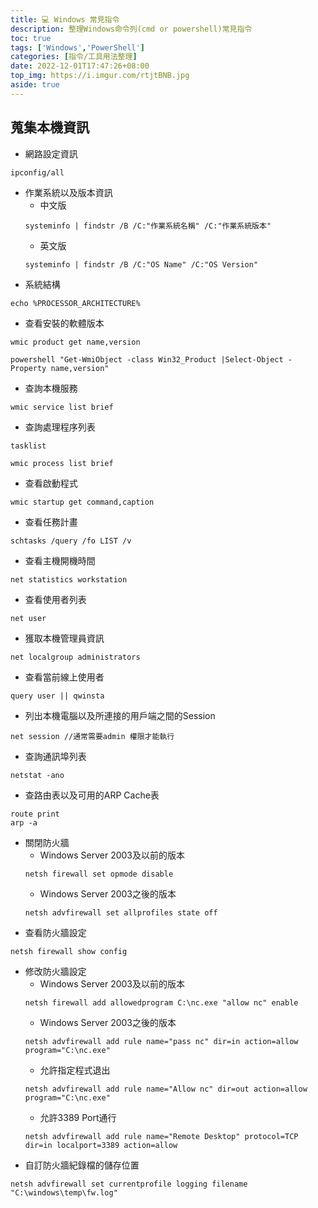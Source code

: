 ```yaml
---
title: 💻 Windows 常見指令
description: 整理Windows命令列(cmd or powershell)常見指令
toc: true
tags: ['Windows','PowerShell']
categories: [指令/工具用法整理]
date: 2022-12-01T17:47:26+08:00
top_img: https://i.imgur.com/rtjtBNB.jpg
aside: true
---
```


## 蒐集本機資訊
- 網路設定資訊
```
ipconfig/all
```
- 作業系統以及版本資訊
    - 中文版
    ```
    systeminfo | findstr /B /C:"作業系統名稱" /C:"作業系統版本"
    ```
    - 英文版
    ```
    systeminfo | findstr /B /C:"OS Name" /C:"OS Version"
    ```
- 系統結構
```
echo %PROCESSOR_ARCHITECTURE%
```
- 查看安裝的軟體版本
```
wmic product get name,version
```
```
powershell "Get-WmiObject -class Win32_Product |Select-Object -Property name,version"
```
- 查詢本機服務
```
wmic service list brief
```
- 查詢處理程序列表
```
tasklist
```
```
wmic process list brief
```
- 查看啟動程式
```
wmic startup get command,caption
```
- 查看任務計畫
```
schtasks /query /fo LIST /v
```
- 查看主機開機時間
```
net statistics workstation
```
- 查看使用者列表
```
net user
```
- 獲取本機管理員資訊
```
net localgroup administrators
```
- 查看當前線上使用者
```
query user || qwinsta
```
- 列出本機電腦以及所連接的用戶端之間的Session
```
net session //通常需要admin 權限才能執行
```
- 查詢通訊埠列表
```
netstat -ano
```
- 查路由表以及可用的ARP Cache表
```
route print
arp -a
```
- 關閉防火牆
    - Windows Server 2003及以前的版本
    ```
    netsh firewall set opmode disable
    ```
    - Windows Server 2003之後的版本
    ```
    netsh advfirewall set allprofiles state off
    ```
- 查看防火牆設定
```
netsh firewall show config
```
- 修改防火牆設定
    - Windows Server 2003及以前的版本
    ```
    netsh firewall add allowedprogram C:\nc.exe "allow nc" enable
    ```
    - Windows Server 2003之後的版本
    ```
    netsh advfirewall add rule name="pass nc" dir=in action=allow program="C:\nc.exe"
    ```
    - 允許指定程式退出
    ```
    netsh advfirewall add rule name="Allow nc" dir=out action=allow program="C:\nc.exe"
    ```
    - 允許3389 Port通行
    ```
    netsh advfirewall add rule name="Remote Desktop" protocol=TCP dir=in localport=3389 action=allow
    ```
- 自訂防火牆紀錄檔的儲存位置
```
netsh advfirewall set currentprofile logging filename "C:\windows\temp\fw.log"
```

